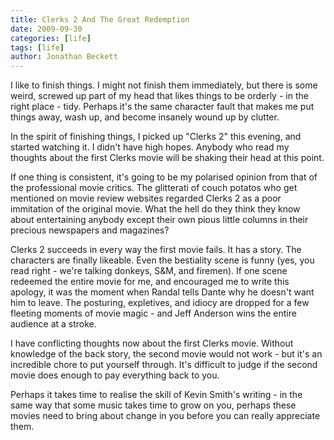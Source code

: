 ```yaml
---
title: Clerks 2 And The Great Redemption
date: 2009-09-30
categories: [life]
tags: [life]
author: Jonathan Beckett
---
```


I like to finish things. I might not finish them immediately, but there is some weird, screwed up part of my head that likes things to be orderly - in the right place - tidy. Perhaps it's the same character fault that makes me put things away, wash up, and become insanely wound up by clutter.

In the spirit of finishing things, I picked up "Clerks 2" this evening, and started watching it. I didn't have high hopes. Anybody who read my thoughts about the first Clerks movie will be shaking their head at this point.

If one thing is consistent, it's going to be my polarised opinion from that of the professional movie critics. The glitterati of couch potatos who get mentioned on movie review websites regarded Clerks 2 as a poor immitation of the original movie. What the hell do they think they know about entertaining anybody except their own pious little columns in their precious newspapers and magazines?

Clerks 2 succeeds in every way the first movie fails. It has a story. The characters are finally likeable. Even the bestiality scene is funny (yes, you read right - we're talking donkeys, S&M, and firemen). If one scene redeemed the entire movie for me, and encouraged me to write this apology, it was the moment when Randal tells Dante why he doesn't want him to leave. The posturing, expletives, and idiocy are dropped for a few fleeting moments of movie magic - and Jeff Anderson wins the entire audience at a stroke.

I have conflicting thoughts now about the first Clerks movie. Without knowledge of the back story, the second movie would not work - but it's an incredible chore to put yourself through. It's difficult to judge if the second movie does enough to pay everything back to you.

Perhaps it takes time to realise the skill of Kevin Smith's writing - in the same way that some music takes time to grow on you, perhaps these movies need to bring about change in you before you can really appreciate them.